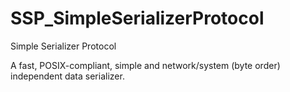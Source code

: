 # SSP_SimpleSerializerProtocol
Simple Serializer Protocol
  
A fast, POSIX-compliant, simple and network/system (byte order) independent data serializer.
